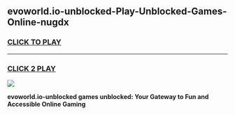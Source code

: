 
## evoworld.io-unblocked-Play-Unblocked-Games-Online-nugdx
<h3>
<a href="https://premium76.site?title=evoworld.io-unblocked&ref=25A">CLICK TO PLAY</a></h3>
<hr>

<h3>
<a href="https://premium76.site?title=evoworld.io-unblocked&ref=25A">CLICK 2 PLAY</a>
  
</h3>

<a href="https://premium76.site?title=evoworld.io-unblocked&ref=25A"><img src="https://clearcache.store/games.png"></a>


**evoworld.io-unblocked games unblocked: Your Gateway to Fun and Accessible Online Gaming**
